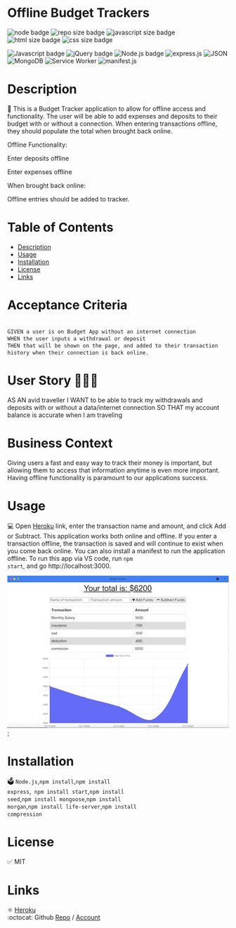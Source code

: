 # Offline Budget Trackers

![node badge](https://img.shields.io/badge/node-v12.19.0-green.svg)
  ![repo size badge](https://img.shields.io/badge/repo.size-6.9MB-blue.svg)
  ![javascript size badge](https://img.shields.io/badge/javascript.size-78.2-yellow.svg)
  ![html size badge](https://img.shields.io/badge/html.size-15.9-orange.svg)
  ![css size badge](https://img.shields.io/badge/css.size-5.9-purple.svg)

  ![Javascript badge](https://img.shields.io/badge/JavaScript-yellow.svg)
  ![jQuery badge](https://img.shields.io/badge/jQuery-blue.svg)
  ![Node.js badge](https://img.shields.io/badge/Node.js-green.svg)
  ![express.js](https://img.shields.io/badge/express.js-red.svg)
  ![JSON](https://img.shields.io/badge/JSON-orange.svg)
  ![MongoDB](https://img.shields.io/badge/MongoDB-green.svg)
  ![Service Worker](https://img.shields.io/badge/ServiceWorker-purple.svg)
  ![manifest.js](https://img.shields.io/badge/manifest.js-lightblue.svg)

 
  
  
  # Description 
📝
This is a Budget Tracker application to allow for offline access and functionality.
The user will be able to add expenses and deposits to their budget with or without a connection. When entering transactions offline, they should populate the total when brought back online.

Offline Functionality:


Enter deposits offline


Enter expenses offline


When brought back online:

Offline entries should be added to tracker.
 

  # Table of Contents
  - [Description](#description)
  - [Usage](#usage)
  - [Installation](#installation)
  - [License](#License)
  - [Links](#links)

# Acceptance Criteria
```

GIVEN a user is on Budget App without an internet connection
WHEN the user inputs a withdrawal or deposit
THEN that will be shown on the page, and added to their transaction 
history when their connection is back online.

```
# User Story 👩🏻‍💻

AS AN avid traveller
I WANT to be able to track my withdrawals and deposits with or without a data/internet connection
SO THAT my account balance is accurate when I am traveling

# Business Context
Giving users a fast and easy way to track their money is important, but allowing them to access that information anytime is even more important. Having offline functionality is paramount to our applications success.

# Usage
💻 Open [Heroku](https://offline-available-badgetapp.herokuapp.com/) link, enter the transaction name and amount, and click Add or Subtract.
This application works both online and offline. If you enter a transaction offline, the transaction is saved and will continue to exist when you come back online.
You can also install a manifest to run the application offline.
To run this app via VS code, run <code>npm start</code>, and go http://localhost:3000.

![Budget](public/images/Budget.jpg);


# Installation 
🗳 
<code>Node.js</code>,<code>npm install</code>,<code>npm install express</code>,<code> npm install start</code>,<code>npm install seed</code>,<code>npm install mongoose</code>,<code>npm install morgan</code>,<code>npm install life-server</code>,<code>npm install compression</code>
  
# License 
✅ MIT
# Links
:atom_symbol: [Heroku](https://offline-available-badgetapp.herokuapp.com/)<br />
:octocat: Github [Repo](https://github.com/jmorris107/Offline-Budget-Trackers.github.io) / [Account](https://github.com/)<br />
<br />
  